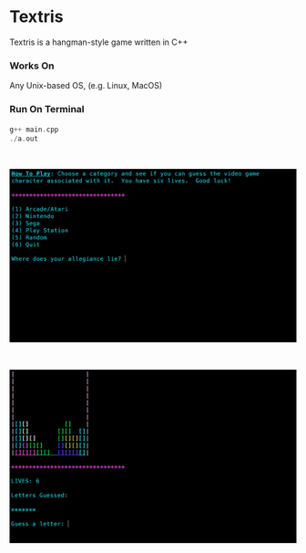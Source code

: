 # Textris

Textris is a hangman-style game written in C++

### Works On

Any Unix-based OS, (e.g. Linux, MacOS)

### Run On Terminal

```cpp
g++ main.cpp
./a.out
```
<p>
  <br>
</p>

<picture>
  <source media="(prefers-color-scheme: dark)" srcset="https://github.com/freeghosts/Textris/blob/650d7abe45cf9ea0e8cc0ccb41dc5891d69c4638/img/textris_howto.png">
  <source media="(prefers-color-scheme: light)" srcset="https://github.com/freeghosts/Textris/blob/650d7abe45cf9ea0e8cc0ccb41dc5891d69c4638/img/textris_howto.png">
  <img alt="Shows instructions for how to play Textris." src="https://github.com/freeghosts/Textris/blob/650d7abe45cf9ea0e8cc0ccb41dc5891d69c4638/img/textris_howto.png">
</picture>

<p>
  <br>
</p>

<picture>
  <source media="(prefers-color-scheme: dark)" srcset="https://github.com/freeghosts/Textris/blob/650d7abe45cf9ea0e8cc0ccb41dc5891d69c4638/img/textris_gameplay.png">
  <source media="(prefers-color-scheme: light)" srcset="https://github.com/freeghosts/Textris/blob/650d7abe45cf9ea0e8cc0ccb41dc5891d69c4638/img/textris_gameplay.png">
  <img alt="Screenshot of gameplay." src="https://github.com/freeghosts/Textris/blob/650d7abe45cf9ea0e8cc0ccb41dc5891d69c4638/img/textris_gameplay.png">
</picture>


